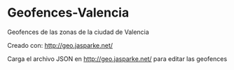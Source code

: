 # Geofences-Valencia
Geofences de las zonas de la ciudad de Valencia

Creado con:
http://geo.jasparke.net/

Carga el archivo JSON en http://geo.jasparke.net/ para editar las geofences
